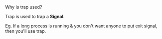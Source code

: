 Why is trap used?

Trap is used to trap a **Signal**.

Eg. If a long process is running & you don't want anyone to put exit signal, then you'll use trap.
